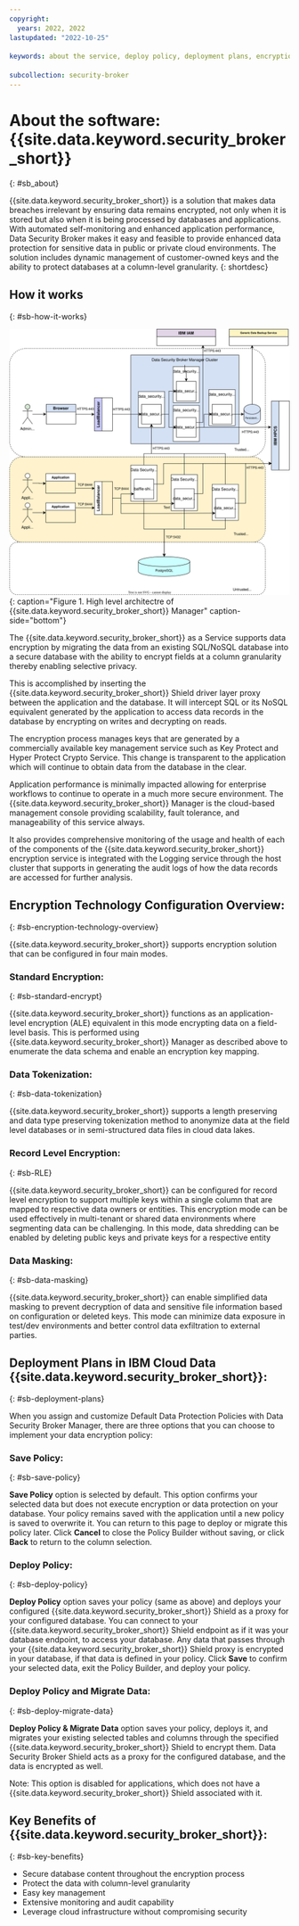 ```yaml
---
copyright:
  years: 2022, 2022
lastupdated: "2022-10-25"

keywords: about the service, deploy policy, deployment plans, encryption technology, encryption modes, data protection modes

subcollection: security-broker
---
```


# About the software: {{site.data.keyword.security_broker_short}}
{: #sb_about}

{{site.data.keyword.security_broker_short}} is a solution that makes data breaches irrelevant
by ensuring data remains encrypted, not only when it is stored but also
when it is being processed by databases and applications. With automated
self-monitoring and enhanced application performance, Data Security
Broker makes it easy and feasible to provide enhanced data protection
for sensitive data in public or private cloud environments. The solution
includes dynamic management of customer-owned keys and the ability to
protect databases at a column-level granularity.
{: shortdesc}

## How it works
{: #sb-how-it-works}

![High level architectre of {{site.data.keyword.security_broker_short}} Manager](images/architecture.svg){: caption="Figure 1. High level architectre of {{site.data.keyword.security_broker_short}} Manager" caption-side="bottom"}

The {{site.data.keyword.security_broker_short}} as a Service supports data encryption by
migrating the data from an existing SQL/NoSQL database into a secure
database with the ability to encrypt fields at a column granularity
thereby enabling selective privacy.

This is accomplished by inserting the {{site.data.keyword.security_broker_short}} Shield driver
layer proxy between the application and the database. It will intercept
SQL or its NoSQL equivalent generated by the application to access data
records in the database by encrypting on writes and decrypting on reads.

The encryption process manages keys that are generated by a commercially
available key management service such as Key Protect and Hyper Protect
Crypto Service. This change is transparent to the application which will
continue to obtain data from the database in the clear.

Application performance is minimally impacted allowing for enterprise
workflows to continue to operate in a much more secure environment. The
{{site.data.keyword.security_broker_short}} Manager is the cloud-based management console
providing scalability, fault tolerance, and manageability of this
service always.

It also provides comprehensive monitoring of the usage and health of
each of the components of the {{site.data.keyword.security_broker_short}} encryption service is
integrated with the Logging service through the host cluster that
supports in generating the audit logs of how the data records are
accessed for further analysis.

## Encryption Technology Configuration Overview:
{: #sb-encryption-technology-overview}

{{site.data.keyword.security_broker_short}} supports encryption solution that can be configured
in four main modes.

### Standard Encryption: 
{: #sb-standard-encrypt}

{{site.data.keyword.security_broker_short}} functions as an
application-level encryption (ALE) equivalent in this
mode encrypting data on a field-level basis. This is performed using
{{site.data.keyword.security_broker_short}} Manager as described above to enumerate the data
schema and enable an encryption key mapping.

### Data Tokenization:
{: #sb-data-tokenization}

{{site.data.keyword.security_broker_short}} supports a length
preserving and data type preserving tokenization method to anonymize
data at the field level databases or in semi-structured data files in
cloud data lakes.

### Record Level Encryption:
{: #sb-RLE}

{{site.data.keyword.security_broker_short}} can be configured
for record level encryption to support multiple keys within a single
column that are mapped to respective data owners or entities. This
encryption mode can be used effectively in multi-tenant or shared data
environments where segmenting data can be challenging. In this mode,
data shredding can be enabled by deleting public keys and private keys
for a respective entity

### Data Masking: 
{: #sb-data-masking}

{{site.data.keyword.security_broker_short}} can enable simplified data
masking to prevent decryption of data and sensitive file information
based on configuration or deleted keys. This mode can minimize data
exposure in test/dev environments and better control data exfiltration
to external parties.


## Deployment Plans in IBM Cloud Data {{site.data.keyword.security_broker_short}}:
{: #sb-deployment-plans}

When you assign and customize Default Data Protection Policies with Data
Security Broker Manager, there are three options that you can choose to
implement your data encryption policy:

### Save Policy:
{: #sb-save-policy}

**Save Policy** option is selected by default. This option confirms your
selected data but does not execute encryption or data protection on your
database. Your policy remains saved with the application until a new
policy is saved to overwrite it. You can return to this page to deploy
or migrate this policy later. Click **Cancel** to close the Policy
Builder without saving, or click **Back** to return to the column
selection.

### Deploy Policy:
{: #sb-deploy-policy}

**Deploy Policy** option saves your policy (same as above) and deploys
your configured {{site.data.keyword.security_broker_short}} Shield as a proxy for your
configured database. You can connect to your {{site.data.keyword.security_broker_short}} Shield
endpoint as if it was your database endpoint, to access your database.
Any data that passes through your {{site.data.keyword.security_broker_short}} Shield proxy is
encrypted in your database, if that data is defined in your policy.
Click **Save** to confirm your selected data, exit the Policy Builder,
and deploy your policy.

### Deploy Policy and Migrate Data:
{: #sb-deploy-migrate-data}

**Deploy Policy & Migrate Data** option saves your policy, deploys it,
and migrates your existing selected tables and columns through the
specified {{site.data.keyword.security_broker_short}} Shield to encrypt them. Data Security
Broker Shield acts as a proxy for the configured database, and the data
is encrypted as well.

Note: This option is disabled for applications, which does not have a {{site.data.keyword.security_broker_short}} Shield associated with it.

## Key Benefits of {{site.data.keyword.security_broker_short}}:
{: #sb-key-benefits}

- Secure database content throughout the encryption process
- Protect the data with column-level granularity
- Easy key management
- Extensive monitoring and audit capability
- Leverage cloud infrastructure without compromising security


